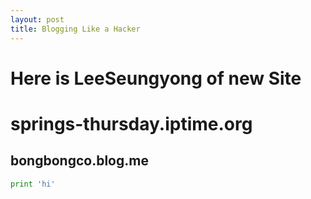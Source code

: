 ```yaml
---
layout: post
title: Blogging Like a Hacker
---
```


Here is LeeSeungyong of new Site
================================
# springs-thursday.iptime.org  
## bongbongco.blog.me ##
```python
print 'hi'
```
